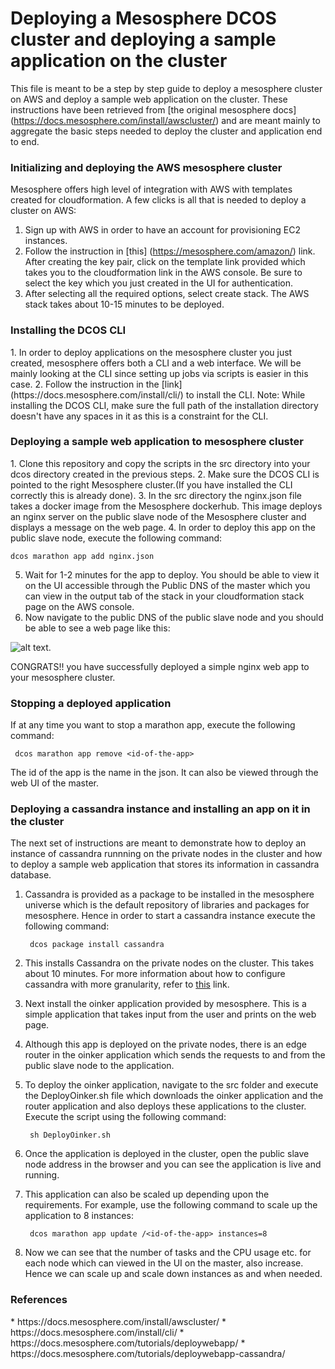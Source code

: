 <h1>Deploying a Mesosphere DCOS cluster and deploying a sample application on the cluster </h1>

This file is meant to be a step by step guide to deploy a mesosphere cluster on AWS and deploy a sample web application on the cluster. These instructions have been retrieved from [the original mesosphere docs] (https://docs.mesosphere.com/install/awscluster/) and are meant mainly to aggregate the basic steps needed to deploy the cluster  and application end to end.

<h3>Initializing and deploying the AWS mesosphere cluster </h3>
Mesosphere offers high level of integration with AWS with templates created for cloudformation. A few clicks is all that is needed to deploy a cluster on AWS:

1. Sign up with AWS in order to have an account for provisioning EC2 instances. 
2. Follow the instruction in [this] (https://mesosphere.com/amazon/) link. After creating the key pair, click on the template link provided which takes you to the cloudformation link in the AWS console. Be sure to select the key which you just created in the UI for authentication. 
3. After selecting all the required options, select create stack. The AWS stack takes about 10-15 minutes to be deployed. 

<h3>Installing the DCOS CLI </h3>
1. In order to deploy applications on the mesosphere cluster you just created, mesosphere offers both a CLI and a web interface. We will be mainly looking at the CLI since setting up jobs via scripts is easier in this case. 
2. Follow the instruction in the [link] (https://docs.mesosphere.com/install/cli/) to install the CLI. 
Note: While installing the DCOS CLI, make sure the full path of the installation directory doesn't have any spaces in it as this is a constraint for the CLI. 

<h3>Deploying a sample web application to mesosphere cluster </h3>
1. Clone this repository and copy the scripts in the src directory into your dcos directory created in the previous steps. 
2. Make sure the DCOS CLI is pointed to the right Mesosphere cluster.(If you have installed the CLI correctly this is already done).
3. In the src directory the nginx.json file takes a docker image from the Mesosphere dockerhub. This image deploys an nginx server on the public slave node of the Mesosphere cluster and displays a message on the web page. 
4. In order to deploy this app on the public slave node, execute the following command:

   ``` dcos marathon app add nginx.json ```

5. Wait for 1-2 minutes for the app to deploy. You should be able to view it on the UI accessible through the Public DNS of the master which you can view in the output tab of the stack in your cloudformation stack page on the AWS console. 
6. Now navigate to the public DNS of the public slave node and you should be able to see a web page like this:

![alt text](./images/HelloWorld.png).

CONGRATS!! you have successfully deployed a simple nginx web app to your mesosphere cluster. 

<h3>Stopping a deployed application</h3>
If at any time you want to stop a marathon app, execute the following command:

``` dcos marathon app remove <id-of-the-app>```

The id of the app is the name in the json. It can also be viewed through the web UI of the master. 

<h3>Deploying a cassandra instance and installing an app on it in the cluster</h3>
The next set of instructions are meant to demonstrate how to deploy an instance of cassandra runnning on the private nodes in the cluster and how to deploy a sample web application that stores its information in cassandra database.

1. Cassandra is provided as a package to be installed in the mesosphere universe which is the default repository of libraries and packages for mesosphere. Hence in order to start a cassandra instance execute the following command:

   ``` dcos package install cassandra```

2. This installs Cassandra on the private nodes on the cluster. This takes about 10 minutes. For more information about how to configure cassandra with more granularity, refer to [this](https://docs.mesosphere.com/services/cassandra/) link.
3. Next install the oinker application provided by mesosphere. This is a simple application that takes input from the user and prints on the web page. 
4. Although this app is deployed on the private nodes, there is an edge router in the oinker application which sends the requests to and from the public slave node to the application. 
5. To deploy the oinker application, navigate to the src folder and execute the DeployOinker.sh file which downloads the oinker application and the router application and also deploys these applications to the cluster. Execute the script using the following command:

   ``` sh DeployOinker.sh```

6. Once the application is deployed in the cluster, open the public slave node address in the browser and you can see the application is live and running. 
7. This application can also be scaled up depending upon the requirements. For example, use the following command to scale up the application to 8 instances:

   ``` dcos marathon app update /<id-of-the-app> instances=8```
   
8. Now we can see that the number of tasks and the CPU usage etc. for each node which can viewed in the UI on the master, also increase. Hence we can scale up and scale down instances as and when needed. 

<h3>References</h3>
* https://docs.mesosphere.com/install/awscluster/
* https://docs.mesosphere.com/install/cli/
* https://docs.mesosphere.com/tutorials/deploywebapp/
* https://docs.mesosphere.com/tutorials/deploywebapp-cassandra/
